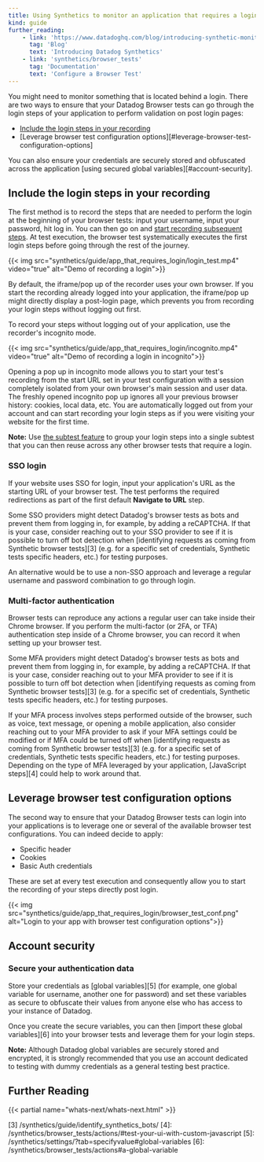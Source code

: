 ```yaml
---
title: Using Synthetics to monitor an application that requires a login
kind: guide
further_reading:
    - link: 'https://www.datadoghq.com/blog/introducing-synthetic-monitoring/'
      tag: 'Blog'
      text: 'Introducing Datadog Synthetics'
    - link: 'synthetics/browser_tests'
      tag: 'Documentation'
      text: 'Configure a Browser Test'
---
```


You might need to monitor something that is located behind a login. There are two ways to ensure that your Datadog Browser tests can go through the login steps of your application to perform validation on post login pages:

- [Include the login steps in your recording](#include-the-login-in-your-recording)
- [Leverage browser test configuration options][#leverage-browser-test-configuration-options]

You can also ensure your credentials are securely stored and obfuscated across the application [using secured global variables][#account-security].

## Include the login steps in your recording

The first method is to record the steps that are needed to perform the login at the beginning of your browser tests: input your username, input your password, hit log in. You can then go on and [start recording subsequent steps][1].
At test execution, the browser test systematically executes the first login steps before going through the rest of the journey.

{{< img src="synthetics/guide/app_that_requires_login/login_test.mp4" video="true" alt="Demo of recording a login">}}

By default, the iframe/pop up of the recorder uses your own browser. If you start the recording already logged into your application, the iframe/pop up might directly display a post-login page, which prevents you from recording your login steps without logging out first.

To record your steps without logging out of your application, use the recorder's incognito mode.

{{< img src="synthetics/guide/app_that_requires_login/incognito.mp4" video="true" alt="Demo of recording a login in incognito">}}

Opening a pop up in incognito mode allows you to start your test's recording from the start URL set in your test configuration with a session completely isolated from your own browser's main session and user data. The freshly opened incognito pop up ignores all your previous browser history: cookies, local data, etc. You are automatically logged out from your account and can start recording your login steps as if you were visiting your website for the first time.

**Note:** Use [the subtest feature][2] to group your login steps into a single subtest that you can then reuse across any other browser tests that require a login.

### SSO login

If your website uses SSO for login, input your application's URL as the starting URL of your browser test. The test performs the required redirections as part of the first default **Navigate to URL** step.

Some SSO providers might detect Datadog's browser tests as bots and prevent them from logging in, for example, by adding a reCAPTCHA. If that is your case, consider reaching out to your SSO provider to see if it is possible to turn off bot detection when [identifying requests as coming from Synthetic browser tests][3] (e.g. for a specific set of credentials, Synthetic tests specific headers, etc.) for testing purposes.

An alternative would be to use a non-SSO approach and leverage a regular username and password combination to go through login.

### Multi-factor authentication

Browser tests can reproduce any actions a regular user can take inside their Chrome browser. If you perform the multi-factor (or 2FA, or TFA) authentication step inside of a Chrome browser, you can record it when setting up your browser test.

Some MFA providers might detect Datadog's browser tests as bots and prevent them from logging in, for example, by adding a reCAPTCHA. If that is your case, consider reaching out to your MFA provider to see if it is possible to turn off bot detection when [identifying requests as coming from Synthetic browser tests][3] (e.g. for a specific set of credentials, Synthetic tests specific headers, etc.) for testing purposes.

If your MFA process involves steps performed outside of the browser, such as voice, text message, or opening a mobile application, also consider reaching out to your MFA provider to ask if your MFA settings could be modified or if MFA could be turned off when [identifying requests as coming from Synthetic browser tests][3] (e.g. for a specific set of credentials, Synthetic tests specific headers, etc.) for testing purposes.
Depending on the type of MFA leveraged by your application, [JavaScript steps][4] could help to work around that.

## Leverage browser test configuration options

The second way to ensure that your Datadog Browser tests can login into your applications is to leverage one or several of the available browser test configurations. You can indeed decide to apply:

- Specific header
- Cookies
- Basic Auth credentials

These are set at every test execution and consequently allow you to start the recording of your steps directly post login. 

{{< img src="synthetics/guide/app_that_requires_login/browser_test_conf.png" alt="Login to your app with browser test configuration options">}}

## Account security

### Secure your authentication data

Store your credentials as [global variables][5] (for example, one global variable for username, another one for password) and  set these variables as secure to obfuscate their values from anyone else who has access to your instance of Datadog.

Once you create the secure variables, you can then [import these global variables][6] into your browser tests and leverage them for your login steps. 

**Note:** Although Datadog global variables are securely stored and encrypted, it is strongly recommended that you use an account dedicated to testing with dummy credentials as a general testing best practice.

## Further Reading

{{< partial name="whats-next/whats-next.html" >}}

[1]: /synthetics/browser_tests/actions/
[2]: /synthetics/browser_tests/actions/#subtests
[3]  /synthetics/guide/identify_synthetics_bots/
[4]: /synthetics/browser_tests/actions/#test-your-ui-with-custom-javascript
[5]: /synthetics/settings/?tab=specifyvalue#global-variables
[6]: /synthetics/browser_tests/actions#a-global-variable
